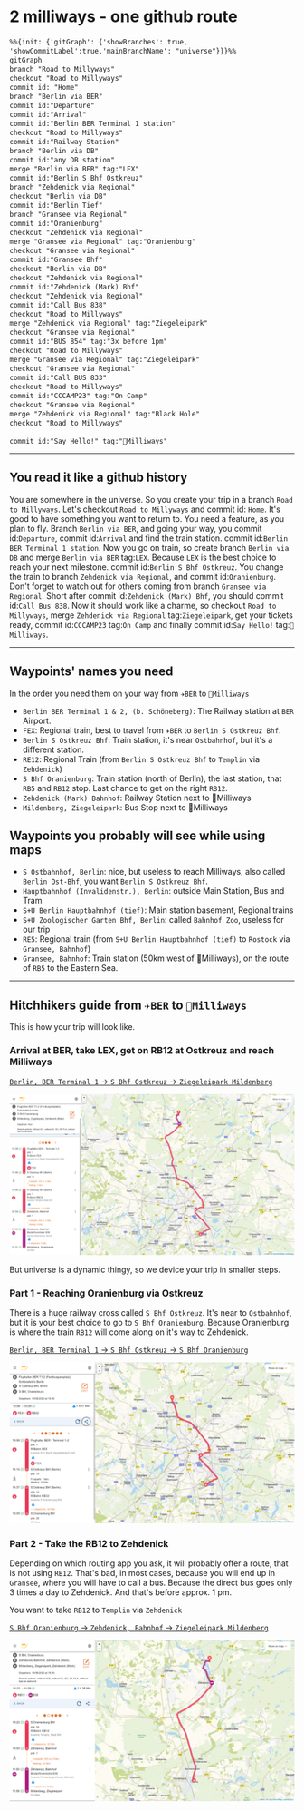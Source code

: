 # 2 milliways - one github route

```mermaid
%%{init: {'gitGraph': {'showBranches': true, 'showCommitLabel':true,'mainBranchName': "universe"}}}%%
gitGraph
branch "Road to Millyways"
checkout "Road to Millyways"
commit id: "Home"
branch "Berlin via BER"
commit id:"Departure"
commit id:"Arrival"
commit id:"Berlin BER Terminal 1 station"
checkout "Road to Millyways"
commit id:"Railway Station"
branch "Berlin via DB"
commit id:"any DB station"
merge "Berlin via BER" tag:"LEX"
commit id:"Berlin S Bhf Ostkreuz"
branch "Zehdenick via Regional"
checkout "Berlin via DB"
commit id:"Berlin Tief"
branch "Gransee via Regional"
commit id:"Oranienburg"
checkout "Zehdenick via Regional"
merge "Gransee via Regional" tag:"Oranienburg"
checkout "Gransee via Regional"
commit id:"Gransee Bhf"
checkout "Berlin via DB"
checkout "Zehdenick via Regional"
commit id:"Zehdenick (Mark) Bhf"
checkout "Zehdenick via Regional"
commit id:"Call Bus 838"
checkout "Road to Millyways"
merge "Zehdenick via Regional" tag:"Ziegeleipark"
checkout "Gransee via Regional"
commit id:"BUS 854" tag:"3x before 1pm"
checkout "Road to Millyways"
merge "Gransee via Regional" tag:"Ziegeleipark"
checkout "Gransee via Regional"
commit id:"Call BUS 833"
checkout "Road to Millyways"
commit id:"CCCAMP23" tag:"On Camp"
checkout "Gransee via Regional"
merge "Zehdenick via Regional" tag:"Black Hole"
checkout "Road to Millyways"

commit id:"Say Hello!" tag:"🚀Milliways"
```

---

## You read it like a github history

You are somewhere in the universe. So you create your trip in a branch `Road to Millyways`. Let's checkout `Road to Millyways` and commit id: `Home`. It's good to have something you want to return to. You need a feature, as you plan to fly. Branch `Berlin via BER`, and going your way, you commit id:`Departure`, commit id:`Arrival` and find the train station. commit id:`Berlin BER Terminal 1 station`. Now you go on train, so create branch `Berlin via DB` and merge `Berlin via BER` tag:`LEX`. Because `LEX` is the best choice to reach your next milestone. commit id:`Berlin S Bhf Ostkreuz`. You change the train to branch `Zehdenick via Regional`, and commit id:`Oranienburg`. Don't forget to watch out for others coming from branch `Gransee via Regional`. Short after commit id:`Zehdenick (Mark) Bhf`, you should commit id:`Call Bus 838`. Now it should work like a charme, so checkout `Road to Millyways`, merge `Zehdenick via Regional` tag:`Ziegeleipark`, get your tickets ready, commit id:`CCCAMP23` tag:`On Camp` and finally commit id:`Say Hello!` tag:`🚀Milliways`.

---

## Waypoints' names you need

In the order you need them on your way from `✈️BER` to `🚀Milliways`

- `Berlin BER Terminal 1 & 2, (b. Schöneberg)`: The Railway station at `BER` Airport.
- `FEX`: Regional train, best to travel from `✈️BER` to `Berlin S Ostkreuz Bhf`.
- `Berlin S Ostkreuz Bhf`: Train station, it's near `Ostbahnhof`, but it's a different station.
- `RE12`: Regional Train (from `Berlin S Ostkreuz Bhf` to `Templin` via `Zehdenick`)
- `S Bhf Oranienburg`: Train station (north of Berlin), the last station, that `RB5` and `RB12` stop. Last chance to get on the right `RB12`.
- `Zehdenick (Mark) Bahnhof`: Railway Station next to 🚀Milliways
- `Mildenberg, Ziegeleipark`: Bus Stop next to 🚀Milliways

## Waypoints you probably will see while using maps

- `S Ostbahnhof, Berlin`: nice, but useless to reach Milliways, also called `Berlin Ost-Bhf`, you want `Berlin S Ostkreuz Bhf`.
- `Hauptbahnhof (Invalidenstr.), Berlin`: outside Main Station, Bus and Tram
- `S+U Berlin Hauptbahnhof (tief)`: Main station basement, Regional trains
- `S+U Zoologischer Garten Bhf, Berlin`: called `Bahnhof Zoo`, useless for our trip
- `RE5`: Regional train (from `S+U Berlin Hauptbahnhof (tief)` to `Rostock` via `Gransee, Bahnhof`)
- `Gransee, Bahnhof`: Train station (50km west of 🚀Milliways), on the route of `RB5` to the Eastern Sea.

---

## Hitchhikers guide from `✈️BER` to `🚀Milliways`

This is how your trip will look like.

### Arrival at BER, take LEX, get on RB12 at Ostkreuz and reach Milliways

[`Berlin, BER Terminal 1` -> `S Bhf Ostkreuz` ->  `Ziegeleipark Mildenberg`](https://www.efa.de/hitsl3plus/trip/0?formik=destination%3Dde%253A12065%253A900204019%26mtcb0%3Dfalse%26mtcb1%3Dfalse%26mtcb10%3Dfalse%26origin%3D37004885%26via%3Dde%253A12065%253A900200005&lng=en&sharedLink=true)

![](./assets/BER-Ostkreuz-Mildenberg.png)

But universe is a dynamic thingy, so we device your trip in smaller steps.

### Part 1 - Reaching Oranienburg via Ostkreuz

There is a huge railway cross called `S Bhf Ostkreuz`. It's near to `Ostbahnhof`, but it is your best choice to go to `S Bhf Oranienburg`. Because Oranienburg is where the train `RB12` will come along on it's way to Zehdenick.

[`Berlin, BER Terminal 1` -> `S Bhf Ostkreuz` ->  `S Bhf Oranienburg`](https://www.efa.de/hitsl3plus/trip?formik=destination%3Dde%253A12065%253A900200005%26mtcb0%3Dfalse%26mtcb1%3Dfalse%26mtcb10%3Dfalse%26origin%3D37004885%26via%3Dde%253A11000%253A900120003&lng=en&sharedLink=true)

![screenshot](./assets/BER-Ostkreuz-Oranienburg.png)

### Part 2 - Take the RB12 to Zehdenick

Depending on which routing app you ask, it will probably offer a route, that is not using `RB12`. That's bad, in most cases, because you will end up in `Gransee`, where you will have to call a bus. Because the direct bus goes only 3 times a day to Zehdenick. And that's before approx. 1 pm.

You want to take `RB12` to `Templin` via `Zehdenick`

[`S Bhf Oranienburg` -> `Zehdenick, Bahnhof` -> `Ziegeleipark Mildenberg`](https://www.efa.de/hitsl3plus/trip/1?formik=destination%3Dde%253A12065%253A900204019%26mtcb0%3Dfalse%26mtcb1%3Dfalse%26mtcb10%3Dfalse%26origin%3Dde%253A12065%253A900200005%26via%3Dde%253A12065%253A900203853&lng=en&sharedLink=true&trip=earlier%3D1)

![](./assets/Oranienburg-Zehdenick-Mildenberg.png)


